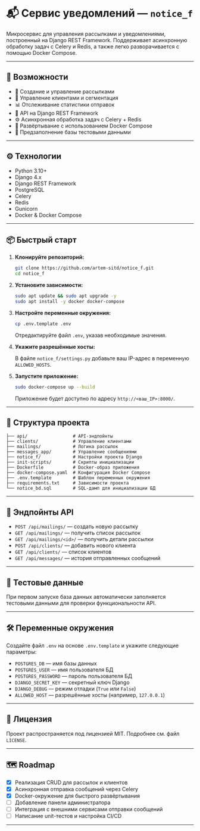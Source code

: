 # 📬 Сервис уведомлений — `notice_f`

Микросервис для управления рассылками и уведомлениями, построенный на Django REST Framework. Поддерживает асинхронную обработку задач с Celery и Redis, а также легко разворачивается с помощью Docker Compose.

---

## 🚀 Возможности

- 📧 Создание и управление рассылками
- 👥 Управление клиентами и сегментация
- 📊 Отслеживание статистики отправок
- 🧩 API на Django REST Framework
- ⚙️ Асинхронная обработка задач с Celery + Redis
- 🐳 Развёртывание с использованием Docker Compose
- 🧪 Предзаполнение базы тестовыми данными

---

## ⚙️ Технологии

- Python 3.10+
- Django 4.x
- Django REST Framework
- PostgreSQL
- Celery
- Redis
- Gunicorn
- Docker & Docker Compose

---

## 📦 Быстрый старт

1. **Клонируйте репозиторий:**

   ```bash
   git clone https://github.com/artem-sitd/notice_f.git
   cd notice_f
   ```

2. **Установите зависимости:**

   ```bash
   sudo apt update && sudo apt upgrade -y
   sudo apt install -y docker docker-compose
   ```

3. **Настройте переменные окружения:**

   ```bash
   cp .env.template .env
   ```

   Отредактируйте файл `.env`, указав необходимые значения.

4. **Укажите разрешённые хосты:**

   В файле `notice_f/settings.py` добавьте ваш IP-адрес в переменную `ALLOWED_HOSTS`.

5. **Запустите приложение:**

   ```bash
   sudo docker-compose up --build
   ```

   Приложение будет доступно по адресу `http://<ваш_IP>:8000/`.

---

## 📁 Структура проекта

```
├── api/                 # API-эндпойнты
├── clients/             # Управление клиентами
├── mailings/            # Логика рассылок
├── messages_app/        # Управление сообщениями
├── notice_f/            # Настройки проекта Django
├── init-scripts/        # Скрипты инициализации
├── Dockerfile           # Docker-образ приложения
├── docker-compose.yaml  # Конфигурация Docker Compose
├── .env.template        # Шаблон переменных окружения
├── requirements.txt     # Зависимости проекта
└── notice_bd.sql        # SQL-дамп для инициализации БД
```

---

## 📌 Эндпойнты API

- `POST /api/mailings/` — создать новую рассылку
- `GET /api/mailings/` — получить список рассылок
- `GET /api/mailings/<id>/` — получить детали рассылки
- `POST /api/clients/` — добавить нового клиента
- `GET /api/clients/` — список клиентов
- `GET /api/messages/` — история отправленных сообщений

---

## 🧪 Тестовые данные

При первом запуске база данных автоматически заполняется тестовыми данными для проверки функциональности API.

---

## 🛠️ Переменные окружения

Создайте файл `.env` на основе `.env.template` и укажите следующие параметры:

- `POSTGRES_DB` — имя базы данных
- `POSTGRES_USER` — имя пользователя БД
- `POSTGRES_PASSWORD` — пароль пользователя БД
- `DJANGO_SECRET_KEY` — секретный ключ Django
- `DJANGO_DEBUG` — режим отладки (`True` или `False`)
- `ALLOWED_HOST` — разрешённые хосты (например, `127.0.0.1`)

---

## 📄 Лицензия

Проект распространяется под лицензией MIT. Подробнее см. файл `LICENSE`.

---


## 🗺️ Roadmap

- [x] Реализация CRUD для рассылок и клиентов
- [x] Асинхронная отправка сообщений через Celery
- [x] Docker-окружение для быстрого развёртывания
- [ ] Добавление панели администратора
- [ ] Интеграция с внешними сервисами отправки сообщений
- [ ] Написание unit-тестов и настройка CI/CD

---
